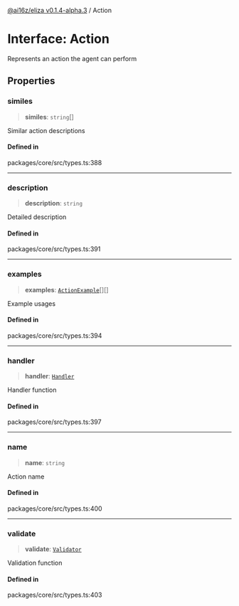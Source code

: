 [@ai16z/eliza v0.1.4-alpha.3](../index.md) / Action

# Interface: Action

Represents an action the agent can perform

## Properties

### similes

> **similes**: `string`[]

Similar action descriptions

#### Defined in

packages/core/src/types.ts:388

***

### description

> **description**: `string`

Detailed description

#### Defined in

packages/core/src/types.ts:391

***

### examples

> **examples**: [`ActionExample`](ActionExample.md)[][]

Example usages

#### Defined in

packages/core/src/types.ts:394

***

### handler

> **handler**: [`Handler`](../type-aliases/Handler.md)

Handler function

#### Defined in

packages/core/src/types.ts:397

***

### name

> **name**: `string`

Action name

#### Defined in

packages/core/src/types.ts:400

***

### validate

> **validate**: [`Validator`](../type-aliases/Validator.md)

Validation function

#### Defined in

packages/core/src/types.ts:403
